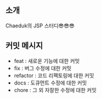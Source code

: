 ## 소개

Chaeduk의 JSP 스터디😎😎😎

## 커밋 메시지

- feat : 새로운 기능에 대한 커밋
- fix : 버그 수정에 대한 커밋
- refactor : 코드 리팩토링에 대한 커밋
- docs : 도큐먼트 수정에 대한 커밋
- chore : 그 외 자잘한 수정에 대한 커밋